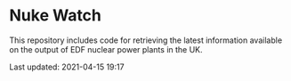 # Nuke Watch

This repository includes code for retrieving the latest information available on the output of EDF nuclear power plants in the UK.

Last updated: 2021-04-15 19:17